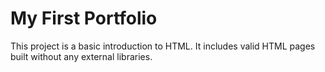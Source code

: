 # My First Portfolio
This project is a basic introduction to HTML. It includes valid HTML pages built without any external libraries.